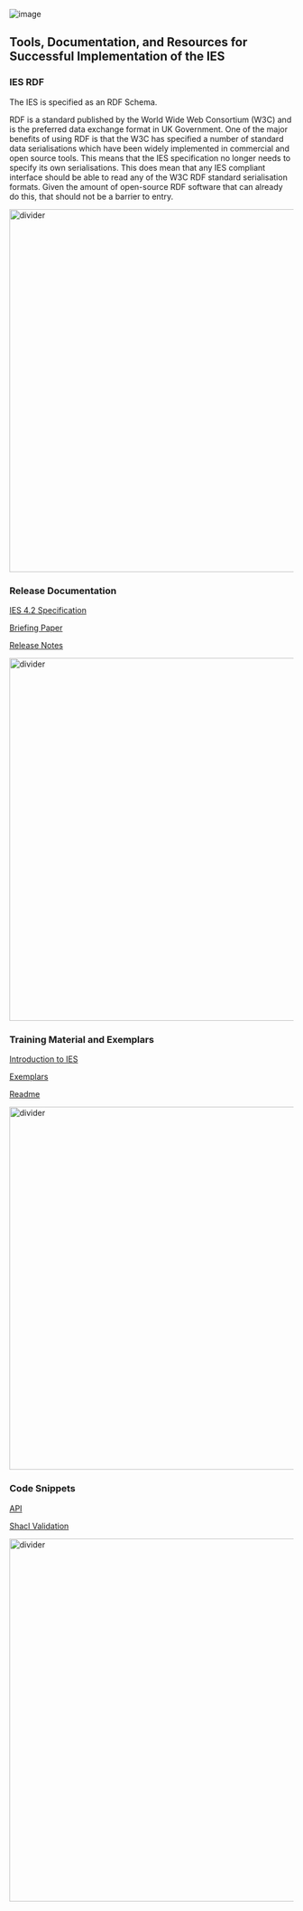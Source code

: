 ![image](https://user-images.githubusercontent.com/105221870/212308196-3216586d-3d8c-46ef-9531-2de71f0ab29a.png)

## Tools, Documentation, and Resources for Successful Implementation of the IES

### IES RDF
The IES is specified as an RDF Schema. 

RDF is a standard published by the World Wide Web Consortium (W3C) and is the preferred data exchange format in UK Government. One of the major benefits of using RDF is that the W3C has specified a number of standard data serialisations which have been widely implemented in commercial and open source tools. This means that the IES specification no longer needs to specify its own serialisations. This does mean that any IES compliant interface should be able to read any of the W3C RDF standard serialisation formats. Given the amount of open-source RDF software that can already do this, that should not be a barrier to entry.

<img width="642" alt="divider" src="https://user-images.githubusercontent.com/105221870/212307609-e4b39ec9-7709-4a32-8d52-125f7e193261.PNG">

### Release Documentation
[IES 4.2 Specification](https://www.example.com)

[Briefing Paper](https://www.example.com)

[Release Notes](https://www.example.com)

<img width="642" alt="divider" src="https://user-images.githubusercontent.com/105221870/212307609-e4b39ec9-7709-4a32-8d52-125f7e193261.PNG">

### Training Material and Exemplars
[Introduction to IES](https://www.example.com)

[Exemplars](https://www.example.com)

[Readme](https://www.example.com)

<img width="642" alt="divider" src="https://user-images.githubusercontent.com/105221870/212307609-e4b39ec9-7709-4a32-8d52-125f7e193261.PNG">

### Code Snippets
[API](https://www.example.com)

[Shacl Validation](https://www.example.com)

<img width="642" alt="divider" src="https://user-images.githubusercontent.com/105221870/212307609-e4b39ec9-7709-4a32-8d52-125f7e193261.PNG">
